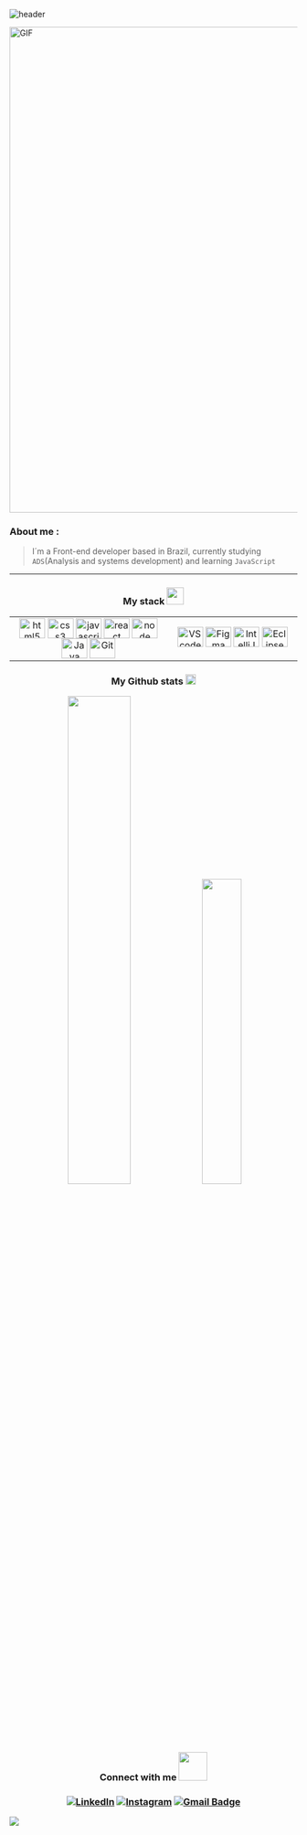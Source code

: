 ![header](https://capsule-render.vercel.app/api?type=rect&color=0:80b6e8,25:03C8FC,50:3269EA,75:153B82,100:0a1122&height=60&text=%Hi%20there%,%20I'm%20Renato%20Nunes!&animation=fadeIn&fontColor=ffffff&fontSize=25&fontAlign=50&fontAlignY=55)

<img align="center" width="850px" alt="GIF" src="https://github.com/renatonunesan/renatonunesan/assets/153360955/f2dd364e-6808-41b0-930a-69f011745254" />

<h3>About me :</h3>

> I´m a Front-end developer based in Brazil, currently studying `ADS`(Analysis and systems development) and learning `JavaScript`

<hr>

<h3 align="center">My stack <img width="30px" src="https://github.com/renatonunesan/renatonunesan/assets/153360955/405766f9-a713-4bcb-8e85-211d7f7e2f71"/> </h3>

<div align="center">
<table><tr><td valign="center" width="395px" height="60px">
  <div align="center">
    <a href="https://en.wikipedia.org/wiki/HTML5" target="_blank"><img align="center" alt="html5" height="35" width="45" src="https://cdn.jsdelivr.net/gh/devicons/devicon/icons/html5/html5-original.svg"></a>
    <a href="https://www.w3schools.com/css/" target="_blank"><img align="center" alt="css3" height="35" width="45" src="https://cdn.jsdelivr.net/gh/devicons/devicon/icons/css3/css3-original.svg"></a>
    <a href="https://www.javascript.com/" target="_blank"><img align="center" alt="javascript" height="35" width="45" src="https://cdn.jsdelivr.net/gh/devicons/devicon/icons/javascript/javascript-original.svg"></a>
    <a href="https://reactjs.org/" target="_blank"><img align="center" alt="react" height="35" width="45" src="https://cdn.jsdelivr.net/gh/devicons/devicon@latest/icons/react/react-original.svg"></a>
    <a href="https://nodejs.org/en" target="_blank"><img align="center" alt="node" height="35" width="45" src="https://cdn.jsdelivr.net/gh/devicons/devicon@latest/icons/nodejs/nodejs-original-wordmark.svg"></a>
    <a href="https://www.java.com/en/" target="_blank"><img align="center" alt="Java"  height="35" width="45" src="https://cdn.jsdelivr.net/gh/devicons/devicon/icons/java/java-original.svg"></a>
    <a href="https://git-scm.com/" target="_blank"><img align="center" alt="Git" height="35" width="45" src="https://cdn.jsdelivr.net/gh/devicons/devicon/icons/git/git-original.svg"></a>
  </div>

</td><td valign="center" width="315px" height="60px">
  <div align= "center">
    <a href="https://code.visualstudio.com/" target="_blank"><img alt="VScode" height="35" width="45" src="https://cdn.jsdelivr.net/gh/devicons/devicon@latest/icons/vscode/vscode-original.svg"/></a>
    <a href="https://www.jetbrains.com/idea/?var=1" target="_blank"><img alt="Figma" height="35" width="45" src="https://cdn.jsdelivr.net/gh/devicons/devicon@latest/icons/figma/figma-original.svg"/></a>
    <a href="https://www.jetbrains.com/idea/?var=1" target="_blank"><img alt="IntelliJ" height="35" width="45" src="https://cdn.jsdelivr.net/gh/devicons/devicon@latest/icons/intellij/intellij-original.svg"/></a>
    <a href="https://www.eclipse.org/downloads/" target="_blank"><img alt="Eclipse" height="35" width="45" src="https://cdn.jsdelivr.net/gh/devicons/devicon@latest/icons/eclipse/eclipse-original.svg"/></a>
  </div>
</td></tr></table>  
</div>

<h3 align="center">My Github stats <img width="18px" src="https://github.com/renatonunesan/renatonunesan/assets/153360955/8333abd2-d9c2-4adc-a26e-d0d09355ec61"></img></h3>

<div align="center">
  <img width="46.8%" src="https://github-readme-stats.vercel.app/api?username=renatonunesan&bg_color=0a1027&text_color=0053f2&title_color=2efdfe&layout=compact&theme=algolia&langs_count=7&hide_border=true"/>
  <img width="37%" src="https://github-readme-stats.vercel.app/api/top-langs/?username=renatonunesan&bg_color=0a1027&text_color=0053f2&title_color=2efdfe&layout=compact&theme=algolia&langs_count=7&hide_border=true"/>
</div>

<h3 align="center">Connect with me <img width="50px" src="https://github.com/renatonunesan/renatonunesan/assets/153360955/24741059-a493-4a42-a248-d85414f40748"></img></h3>

<h3 align="center">

  [![LinkedIn](https://img.shields.io/badge/-LinkedIn-0a1027?style=for-the-badge&logo=linkedin&logoColor=2efdfe&color:00247b)](https://www.linkedin.com/in/renatonunesan/)
  [![Instagram](https://img.shields.io/badge/-instagram-0a1027?style=for-the-badge&logo=instagram&logoColor=2efdfe&color:00247b)](https://www.instagram.com/renatonunesan/)
  [![Gmail Badge](https://img.shields.io/badge/gmail-0a1027?style=for-the-badge&logo=Gmail&logoColor=2efdfe&color:00247b&link=mailto:renatonunesan@gmail.com)](mailto:renatonunesan@gmail.com)

</h3>

<img src="https://capsule-render.vercel.app/api?type=waving&color=0:80b6e8,25:03C8FC,50:3269EA,75:153B82,100:0a1122&reversal=true&height=80&section=footer"/>
